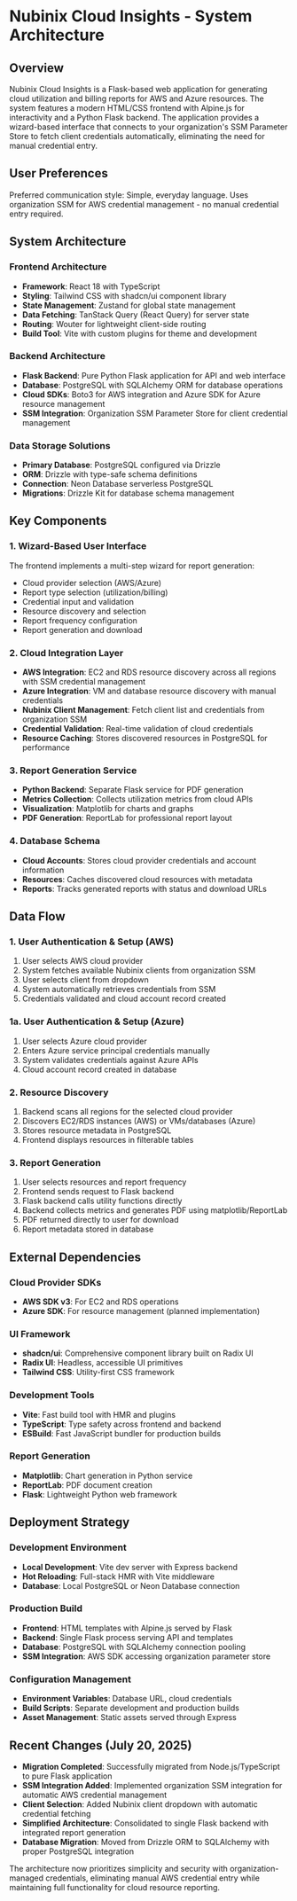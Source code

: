 # Nubinix Cloud Insights - System Architecture

## Overview

Nubinix Cloud Insights is a Flask-based web application for generating cloud utilization and billing reports for AWS and Azure resources. The system features a modern HTML/CSS frontend with Alpine.js for interactivity and a Python Flask backend. The application provides a wizard-based interface that connects to your organization's SSM Parameter Store to fetch client credentials automatically, eliminating the need for manual credential entry.

## User Preferences

Preferred communication style: Simple, everyday language.
Uses organization SSM for AWS credential management - no manual credential entry required.

## System Architecture

### Frontend Architecture
- **Framework**: React 18 with TypeScript
- **Styling**: Tailwind CSS with shadcn/ui component library
- **State Management**: Zustand for global state management
- **Data Fetching**: TanStack Query (React Query) for server state
- **Routing**: Wouter for lightweight client-side routing
- **Build Tool**: Vite with custom plugins for theme and development

### Backend Architecture
- **Flask Backend**: Pure Python Flask application for API and web interface
- **Database**: PostgreSQL with SQLAlchemy ORM for database operations
- **Cloud SDKs**: Boto3 for AWS integration and Azure SDK for Azure resource management
- **SSM Integration**: Organization SSM Parameter Store for client credential management

### Data Storage Solutions
- **Primary Database**: PostgreSQL configured via Drizzle
- **ORM**: Drizzle with type-safe schema definitions
- **Connection**: Neon Database serverless PostgreSQL
- **Migrations**: Drizzle Kit for database schema management

## Key Components

### 1. Wizard-Based User Interface
The frontend implements a multi-step wizard for report generation:
- Cloud provider selection (AWS/Azure)
- Report type selection (utilization/billing)
- Credential input and validation
- Resource discovery and selection
- Report frequency configuration
- Report generation and download

### 2. Cloud Integration Layer
- **AWS Integration**: EC2 and RDS resource discovery across all regions with SSM credential management
- **Azure Integration**: VM and database resource discovery with manual credentials
- **Nubinix Client Management**: Fetch client list and credentials from organization SSM
- **Credential Validation**: Real-time validation of cloud credentials
- **Resource Caching**: Stores discovered resources in PostgreSQL for performance

### 3. Report Generation Service
- **Python Backend**: Separate Flask service for PDF generation
- **Metrics Collection**: Collects utilization metrics from cloud APIs
- **Visualization**: Matplotlib for charts and graphs
- **PDF Generation**: ReportLab for professional report layout

### 4. Database Schema
- **Cloud Accounts**: Stores cloud provider credentials and account information
- **Resources**: Caches discovered cloud resources with metadata
- **Reports**: Tracks generated reports with status and download URLs

## Data Flow

### 1. User Authentication & Setup (AWS)
1. User selects AWS cloud provider
2. System fetches available Nubinix clients from organization SSM
3. User selects client from dropdown
4. System automatically retrieves credentials from SSM
5. Credentials validated and cloud account record created

### 1a. User Authentication & Setup (Azure)
1. User selects Azure cloud provider
2. Enters Azure service principal credentials manually
3. System validates credentials against Azure APIs
4. Cloud account record created in database

### 2. Resource Discovery
1. Backend scans all regions for the selected cloud provider
2. Discovers EC2/RDS instances (AWS) or VMs/databases (Azure)
3. Stores resource metadata in PostgreSQL
4. Frontend displays resources in filterable tables

### 3. Report Generation
1. User selects resources and report frequency
2. Frontend sends request to Flask backend
3. Flask backend calls utility functions directly
4. Backend collects metrics and generates PDF using matplotlib/ReportLab
5. PDF returned directly to user for download
6. Report metadata stored in database

## External Dependencies

### Cloud Provider SDKs
- **AWS SDK v3**: For EC2 and RDS operations
- **Azure SDK**: For resource management (planned implementation)

### UI Framework
- **shadcn/ui**: Comprehensive component library built on Radix UI
- **Radix UI**: Headless, accessible UI primitives
- **Tailwind CSS**: Utility-first CSS framework

### Development Tools
- **Vite**: Fast build tool with HMR and plugins
- **TypeScript**: Type safety across frontend and backend
- **ESBuild**: Fast JavaScript bundler for production builds

### Report Generation
- **Matplotlib**: Chart generation in Python service
- **ReportLab**: PDF document creation
- **Flask**: Lightweight Python web framework

## Deployment Strategy

### Development Environment
- **Local Development**: Vite dev server with Express backend
- **Hot Reloading**: Full-stack HMR with Vite middleware
- **Database**: Local PostgreSQL or Neon Database connection

### Production Build
- **Frontend**: HTML templates with Alpine.js served by Flask
- **Backend**: Single Flask process serving API and templates
- **Database**: PostgreSQL with SQLAlchemy connection pooling
- **SSM Integration**: AWS SDK accessing organization parameter store

### Configuration Management
- **Environment Variables**: Database URL, cloud credentials
- **Build Scripts**: Separate development and production builds
- **Asset Management**: Static assets served through Express

## Recent Changes (July 20, 2025)

- **Migration Completed**: Successfully migrated from Node.js/TypeScript to pure Flask application
- **SSM Integration Added**: Implemented organization SSM integration for automatic AWS credential management
- **Client Selection**: Added Nubinix client dropdown with automatic credential fetching
- **Simplified Architecture**: Consolidated to single Flask backend with integrated report generation
- **Database Migration**: Moved from Drizzle ORM to SQLAlchemy with proper PostgreSQL integration

The architecture now prioritizes simplicity and security with organization-managed credentials, eliminating manual AWS credential entry while maintaining full functionality for cloud resource reporting.